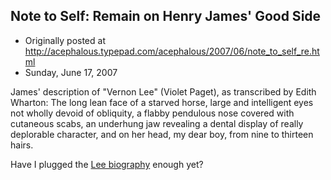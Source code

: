 ## Note to Self: Remain on Henry James' Good Side

 * Originally posted at http://acephalous.typepad.com/acephalous/2007/06/note_to_self_re.html
 * Sunday, June 17, 2007



James' description of "Vernon Lee" (Violet Paget), as transcribed by Edith Wharton:
The long lean face of a starved horse, large and intelligent eyes not wholly devoid of obliquity, a flabby pendulous nose covered with cutaneous scabs, an underhung jaw revealing a dental display of really deplorable character, and on her head, my dear boy, from nine to thirteen hairs.

Have I plugged the [Lee biography](http://www.amazon.com/exec/obidos/ASIN/0375400044/diesekoschmar-20) enough yet?  

		
